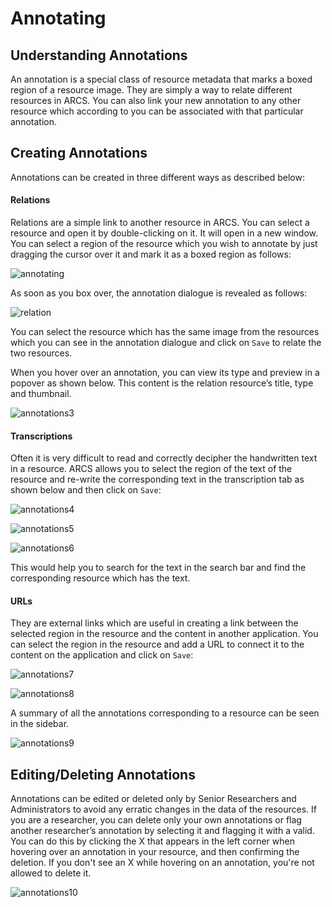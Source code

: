 Annotating
==========

Understanding Annotations
-------------------------
An annotation is a special class of resource metadata that marks a boxed region
of a resource image. They are simply a way to relate different resources in
ARCS. You can also link your new annotation to any other resource which
according to you can be associated with that particular annotation. 

Creating Annotations
--------------------
Annotations can be created in three different ways as described below:

#### Relations 
Relations are a simple link to another resource in ARCS. You can select a
resource and open it by double-clicking on it. It will open in a new window.
You can select a region of the resource which you wish to annotate by just
dragging the cursor over it and mark it as a boxed region as follows:

![annotating](../img/docs/annotating.png)

As soon as you box over, the annotation dialogue is revealed as follows:

![relation](../img/docs/relation.png)

You can select the resource which has the same image from the resources which
you can see in the annotation dialogue and click on `Save` to relate the two
resources.

When you hover over an annotation, you can view its type and preview in a
popover as shown below. This content is the relation resource’s title, type and
thumbnail.

![annotations3](../img/docs/annotations-3.png)

#### Transcriptions
Often it is very difficult to read and correctly decipher the handwritten text
in a resource. ARCS allows you to select the region of the text of the resource
and re-write the corresponding text in the transcription tab as shown below and
then click on `Save`:

![annotations4](../img/docs/annotations-4.png)

![annotations5](../img/docs/annotations-5.png)

![annotations6](../img/docs/annotations-6.png)

This would help you to search for the text in the search bar and find the
corresponding resource which has the text.

#### URLs
They are external links which are useful in creating a link between the
selected region in the resource and the content in another application. You can
select the region in the resource and add a URL to connect it to the content on
the application and click on `Save`:

![annotations7](../img/docs/annotations-7.png)

![annotations8](../img/docs/annotations-8.png)

A summary of all the annotations corresponding to a resource can be seen in the
sidebar.

![annotations9](../img/docs/annotations-9.png)

Editing/Deleting Annotations
----------------------------
Annotations can be edited or deleted only by Senior Researchers and
Administrators to avoid any erratic changes in the data of the resources. If
you are a researcher, you can delete only your own annotations or flag another
researcher’s annotation by selecting it and flagging it with a valid. You can
do this by clicking the X that appears in the left corner when hovering over an
annotation in your resource, and then confirming the deletion.  If you don't
see an X while hovering on an annotation, you're not allowed to delete it.

![annotations10](../img/docs/annotations-10.png)
